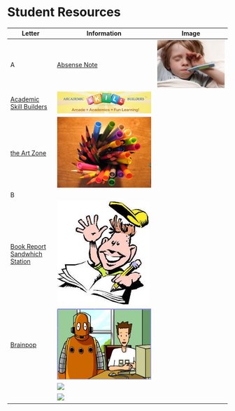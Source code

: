 # Student Resources


Letter | Information | Image
---- | ---- | ----
A | [Absense Note](https://drive.google.com/file/d/0B5yZ5igSb6QVRkt2c0wzYXlnRGc/view) | ![1.jpg](/files/1.jpg)
 | [Academic Skill Builders](http://www.arcademicskillbuilders.com/) | ![arcademicskillbuilders](/files/arcademicskillbuilders.jpeg)
 | [the Art Zone](http://www.nga.gov/kids/) | ![art.jpg](/files/art.jpg) 
B |  |  
 | [Book Report Sandwhich Station](http://www.scholastic.com/kids/homework/sandwich.asp) | ![book_report.jpg](/files/book_report.jpg) 
 | [Brainpop](http://www.brainpop.com/) | ![bp.jpg](/files/bp.jpg) 
 | []() | ![](/files/) 
 | []() | ![](/files/) 

